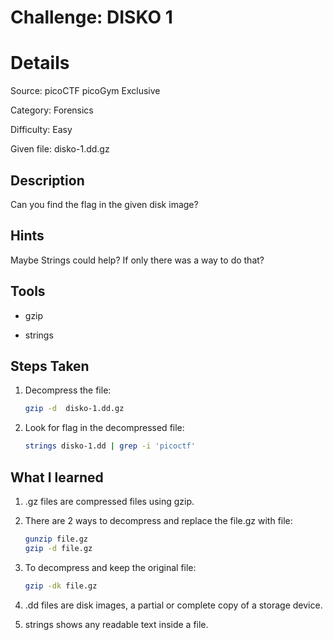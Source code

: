 # Challenge: DISKO 1

# Details

Source: picoCTF picoGym Exclusive

Category: Forensics 
 
Difficulty: Easy
  
Given file: disko-1.dd.gz


## Description

Can you find the flag in the given disk image?


## Hints

Maybe Strings could help? If only there was a way to do that?


##  Tools

- gzip  

- strings


## Steps Taken

1. Decompress the file:

    ```bash
    gzip -d  disko-1.dd.gz
    ```

2. Look for flag in the decompressed file:

    ```bash
    strings disko-1.dd | grep -i 'picoctf'
    ```


## What I learned 

1. .gz files are compressed files using gzip.

2. There are 2 ways to decompress and replace the file.gz with file:

    ```bash
    gunzip file.gz
    gzip -d file.gz
    ```

3. To decompress and keep the original file:
    
    ```bash
    gzip -dk file.gz
    ```

4. .dd files are disk images, a partial or complete copy of a storage device.

5. strings shows any readable text inside a file. 
